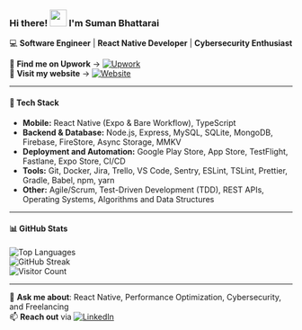 ### Hi there! <img src="https://raw.githubusercontent.com/MartinHeinz/MartinHeinz/master/wave.gif" width="30px"> I'm Suman Bhattarai  
💻 **Software Engineer** | **React Native Developer** | **Cybersecurity Enthusiast**  

🔹 **Find me on Upwork** → [![Upwork](https://img.shields.io/badge/Upwork-4CAF50?style=flat&logo=upwork&logoColor=white)](https://www.upwork.com/freelancers/~013bf0c56a31df32ca)  
🔹 **Visit my website** → [![Website](https://img.shields.io/badge/Website-000000?style=flat&logo=Google-Chrome&logoColor=white)](https://ersuman.com/)

---

#### 🚀 Tech Stack
- **Mobile:** React Native (Expo & Bare Workflow), TypeScript  
- **Backend & Database:** Node.js, Express, MySQL, SQLite, MongoDB, Firebase, FireStore, Async Storage, MMKV
- **Deployment and Automation:** Google Play Store, App Store, TestFlight, Fastlane, Expo Store, CI/CD
- **Tools:** Git, Docker, Jira, Trello, VS Code, Sentry, ESLint, TSLint, Prettier, Gradle, Babel, npm, yarn
- **Other:** Agile/Scrum, Test-Driven Development (TDD), REST APIs, Operating Systems, Algorithms and Data Structures

---

#### 📊 GitHub Stats  
![Top Languages](https://github-readme-stats.vercel.app/api/top-langs/?username=sumanbhattarai&layout=compact&theme=dark&langs_count=10)  
![GitHub Streak](https://github-readme-streak-stats.herokuapp.com/?user=sumanbhattarai&theme=dark)  
![Visitor Count](https://visitor-badge.laobi.icu/badge?page_id=sumanbhattarai)  

---

💬 **Ask me about**: React Native, Performance Optimization, Cybersecurity, and Freelancing  
📫 **Reach out** via [![LinkedIn](https://img.shields.io/badge/LinkedIn-0A66C2?style=flat&logo=linkedin&logoColor=white)](https://www.linkedin.com/in/ersumanbhattarai/)
